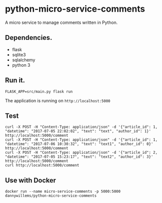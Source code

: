 # python-micro-service-comments

A micro service to manage comments written in Python.

## Dependencies.

- flask
- sqlite3
- sqlalchemy
- python 3

## Run it.

```
FLASK_APP=src/main.py flask run
```

The application is running on `http://localhost:5000`
## Test

```
curl -X POST -H "Content-Type: application/json" -d '{"article_id": 1, "datetime": "2017-07-05 22:02:02", "text": "text", "author_id": 1}' http://localhost:5000/comment
curl -X POST -H "Content-Type: application/json" -d '{"article_id": 1, "datetime": "2017-07-06 10:30:32", "text": "text1", "author_id": 0}' http://localhost:5000/comment
curl -X POST -H "Content-Type: application/json" -d '{"article_id": 2, "datetime": "2017-07-05 15:23:17", "text": "text2", "author_id": 3}' http://localhost:5000/comment
curl http://localhost:5000/comment
```
## Use with Docker

```
docker run --name micro-service-comments -p 5000:5000 dannywillems/python-micro-service-comments
```
